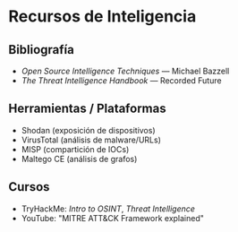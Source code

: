 # Recursos de Inteligencia

## Bibliografía
- *Open Source Intelligence Techniques* — Michael Bazzell
- *The Threat Intelligence Handbook* — Recorded Future

## Herramientas / Plataformas
- Shodan (exposición de dispositivos)
- VirusTotal (análisis de malware/URLs)
- MISP (compartición de IOCs)
- Maltego CE (análisis de grafos)

## Cursos
- TryHackMe: *Intro to OSINT*, *Threat Intelligence*
- YouTube: "MITRE ATT&CK Framework explained"
